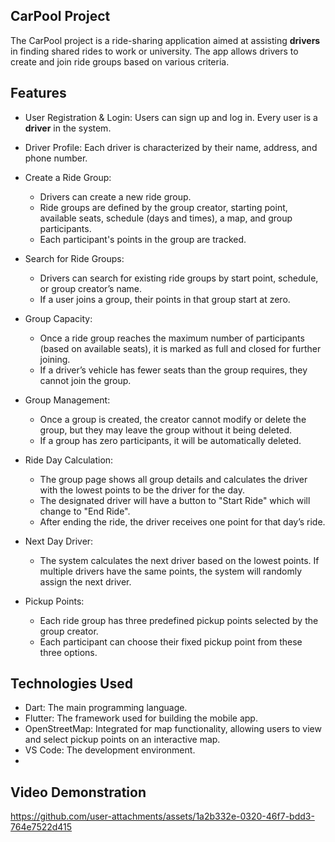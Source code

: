 
## CarPool Project

The CarPool project is a ride-sharing application aimed at assisting **drivers** in finding shared rides to work or university. The app allows drivers to create and join ride groups based on various criteria.


## Features

- User Registration & Login: Users can sign up and log in. Every user is a **driver** in the system.


- Driver Profile: Each driver is characterized by their name, address, and phone number.


- Create a Ride Group:
    
    - Drivers can create a new ride group.
    - Ride groups are defined by the group creator, starting point, available seats, schedule (days and times), a map, and group participants.
    - Each participant's points in the group are tracked.
- Search for Ride Groups:
    - Drivers can search for existing ride groups by start point, schedule, or group creator’s name.
   - If a user joins a group, their points in that group start at zero.

- Group Capacity:  
    - Once a ride group reaches the maximum number of participants (based on available seats), it is marked as full and closed for further joining.
    - If a driver’s vehicle has fewer seats than the group requires, they cannot join the group.
- Group Management:
    - Once a group is created, the creator cannot modify or delete the group, but they may leave the group without it being deleted.
    - If a group has zero participants, it will be automatically deleted.
- Ride Day Calculation:
    - The group page shows all group details and calculates the driver with the lowest points to be the driver for the day.
    - The designated driver will have a button to "Start Ride" which will change to "End Ride".
    - After ending the ride, the driver receives one point for that day’s ride.
- Next Day Driver:
    - The system calculates the next driver based on the lowest points. If multiple drivers have the same points, the system will randomly assign the next driver.
- Pickup Points:
    - Each ride group has three predefined pickup points selected by the group creator.
    - Each participant can choose their fixed pickup point from these three options.
## Technologies Used
- Dart: The main programming language.
- Flutter: The framework used for building the mobile app.
- OpenStreetMap: Integrated for map functionality, allowing users to view and select pickup points on an interactive map.
- VS Code: The development environment.
- 
## Video Demonstration





https://github.com/user-attachments/assets/1a2b332e-0320-46f7-bdd3-764e7522d415

